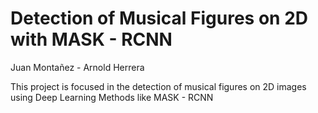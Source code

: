 # Detection of Musical Figures on 2D with MASK - RCNN

Juan Montañez - Arnold Herrera

This project is focused in the detection of musical figures on 2D images using Deep Learning Methods like MASK - RCNN